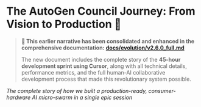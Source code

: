 # The AutoGen Council Journey: From Vision to Production 🚀

> **📖 This earlier narrative has been consolidated and enhanced in the comprehensive documentation:** [**docs/evolution/v2.6.0_full.md**](docs/evolution/v2.6.0_full.md)
> 
> The new document includes the complete story of the **45-hour development sprint using Cursor**, along with all technical details, performance metrics, and the full human-AI collaborative development process that made this revolutionary system possible.

*The complete story of how we built a production-ready, consumer-hardware AI micro-swarm in a single epic session* 